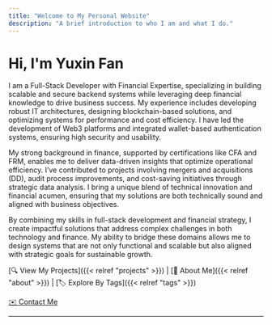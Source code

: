 ```yaml
---
title: "Welcome to My Personal Website"
description: "A brief introduction to who I am and what I do."
---
```


# Hi, I'm Yuxin Fan

I am a Full-Stack Developer with Financial Expertise, specializing in building scalable and secure backend systems while leveraging deep financial knowledge to drive business success. My experience includes developing robust IT architectures, designing blockchain-based solutions, and optimizing systems for performance and cost efficiency. I have led the development of Web3 platforms and integrated wallet-based authentication systems, ensuring high security and usability.

My strong background in finance, supported by certifications like CFA and FRM, enables me to deliver data-driven insights that optimize operational efficiency. I’ve contributed to projects involving mergers and acquisitions (DD), audit process improvements, and cost-saving initiatives through strategic data analysis. I bring a unique blend of technical innovation and financial acumen, ensuring that my solutions are both technically sound and aligned with business objectives.

By combining my skills in full-stack development and financial strategy, I create impactful solutions that address complex challenges in both technology and finance. My ability to bridge these domains allows me to design systems that are not only functional and scalable but also aligned with strategic goals for sustainable growth.

[🔍 View My Projects]({{< relref "projects" >}}) | [👤 About Me]({{< relref "about" >}}) | [🏷️ Explore By Tags]({{< relref "tags" >}})

[✉️ Contact Me](mailto:fan.yuxin@outlook.com)

---
